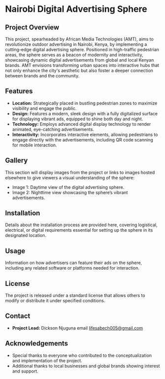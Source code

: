 # Nairobi Digital Advertising Sphere

## Project Overview
This project, spearheaded by African Media Technologies (AMT), aims to revolutionize outdoor advertising in Nairobi, Kenya, by implementing a cutting-edge digital advertising sphere. Positioned in high-traffic pedestrian areas, the sphere serves as a beacon of modernity and interactivity, showcasing dynamic digital advertisements from global and local Kenyan brands. AMT envisions transforming urban spaces into interactive hubs that not only enhance the city's aesthetic but also foster a deeper connection between brands and the community.

## Features
- **Location:** Strategically placed in bustling pedestrian zones to maximize visibility and engage the public.
- **Design:** Features a modern, sleek design with a fully digitalized surface for displaying vibrant ads, equipped to shine both day and night.
- **Technology:** Employs advanced digital display technology to render animated, eye-catching advertisements.
- **Interactivity:** Incorporates interactive elements, allowing pedestrians to engage directly with the advertisements, including QR code scanning for mobile interaction.

## Gallery
This section will display images from the project or links to images hosted elsewhere to give viewers a visual understanding of the sphere:
- Image 1: Daytime view of the digital advertising sphere.
- Image 2: Nighttime view showcasing the sphere’s vibrant advertisements.

## Installation
Details about the installation process are provided here, covering logistical, electrical, or digital requirements essential for setting up the sphere in its designated location.

## Usage
Information on how advertisers can feature their ads on the sphere, including any related software or platforms needed for interaction.

## License
The project is released under a standard license that allows others to modify or distribute it under specified conditions.

## Contact
- **Project Lead:** Dickson Njuguna
email   lifesabech005@gmail.com
## Acknowledgements
- Special thanks to everyone who contributed to the conceptualization and implementation of the project.
- Additional thanks to local businesses and global brands showing interest and support.
